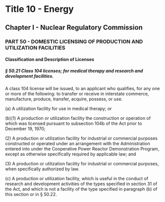 
# Title 10 - Energy
## Chapter I - Nuclear Regulatory Commission
### PART 50 - DOMESTIC LICENSING OF PRODUCTION AND UTILIZATION FACILITIES
#### Classification and Description of Licenses
##### § 50.21 Class 104 licenses; for medical therapy and research and development facilities.

A class 104 license will be issued, to an applicant who qualifies, for any one or more of the following: to transfer or receive in interstate commerce, manufacture, produce, transfer, acquire, possess, or use.

(a) A utilization facility for use in medical therapy; or

(b)(1) A production or utilization facility the construction or operation of which was licensed pursuant to subsection 104b of the Act prior to December 19, 1970;

(2) A production or utilization facility for industrial or commercial purposes constructed or operated under an arrangement with the Administration entered into under the Cooperative Power Reactor Demonstration Program, except as otherwise specifically required by applicable law; and

(3) A production or utilization facility for industrial or commercial purposes, when specifically authorized by law.

(c) A production or utilization facility, which is useful in the conduct of research and development activities of the types specified in section 31 of the Act, and which is not a facility of the type specified in paragraph (b) of this section or in § 50.22.

